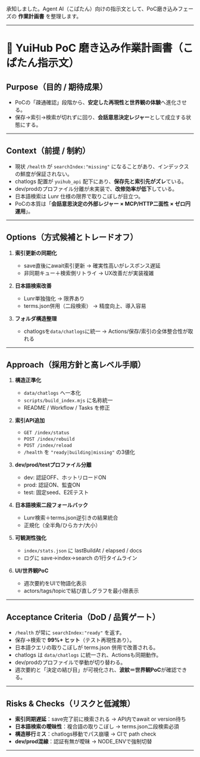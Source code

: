 承知しました。Agent AI（こぱたん）向けの指示文として、PoC磨き込みフェーズの **作業計画書** を整理します。

---

# 📝 YuiHub PoC 磨き込み作業計画書（こぱたん指示文）

## Purpose（目的 / 期待成果）

* PoCの「疎通確認」段階から、**安定した再現性と世界観の体験**へ進化させる。
* 保存→索引→検索が切れずに回り、**会話意思決定レジャー**として成立する状態にする。

---

## Context（前提 / 制約）

* 現状 `/health` が `searchIndex:"missing"` になることがあり、インデックスの鮮度が保証されない。
* chatlogs 配置が `yuihub_api` 配下にあり、**保存先と索引先がズレ**ている。
* dev/prodのプロファイル分離が未実装で、**改修効率が低下**している。
* 日本語検索は Lunr 仕様の限界で取りこぼしが目立つ。
* PoCの本質は「**会話意思決定の外部レジャー × MCP/HTTP二面性 × ゼロ円運用**」。

---

## Options（方式候補とトレードオフ）

1. **索引更新の同期化**

   * save直後にawait索引更新 → 確実性高いがレスポンス遅延
   * 非同期キュー＋検索側リトライ → UX改善だが実装複雑
2. **日本語検索改善**

   * Lunr単独強化 → 限界あり
   * terms.json併用（二段検索） → 精度向上、導入容易
3. **フォルダ構造整理**

   * chatlogsを`data/chatlogs`に統一 → Actions/保存/索引の全体整合性が取れる

---

## Approach（採用方針と高レベル手順）

1. **構造正準化**

   * `data/chatlogs` へ一本化
   * `scripts/build_index.mjs` に名称統一
   * README / Workflow / Tasks を修正
2. **索引API追加**

   * `GET /index/status`
   * `POST /index/rebuild`
   * `POST /index/reload`
   * `/health` を `"ready|building|missing"` の3値化
3. **dev/prod/testプロファイル分離**

   * dev: 認証OFF、ホットリロードON
   * prod: 認証ON、監査ON
   * test: 固定seed、E2Eテスト
4. **日本語検索二段フォールバック**

   * Lunr検索＋terms.json逆引きの結果統合
   * 正規化（全半角/ひらカナ/大小）
5. **可観測性強化**

   * `index/stats.json` に lastBuildAt / elapsed / docs
   * ログに save→index→search の1行タイムライン
6. **UI/世界観PoC**

   * 週次要約をUIで物語化表示
   * actors/tags/topicで結び直しグラフを最小限表示

---

## Acceptance Criteria（DoD / 品質ゲート）

* `/health` が常に `searchIndex:"ready"` を返す。
* 保存→検索で **99%+ ヒット**（テスト再現性あり）。
* 日本語クエリの取りこぼしが terms.json 併用で改善される。
* chatlogs は `data/chatlogs` に統一され、Actionsも同期動作。
* dev/prodのプロファイルで挙動が切り替わる。
* 週次要約と「決定の結び目」が可視化され、**波紋＝世界観PoC**が確認できる。

---

## Risks & Checks（リスクと低減策）

* **索引同期遅延**：save完了前に検索される → API内でawait or version待ち
* **日本語検索の曖昧性**：複合語の取りこぼし → terms.json二段検索必須
* **構造移行ミス**：chatlogs移動でパス崩壊 → CIで path check
* **dev/prod混線**：認証有無が曖昧 → NODE\_ENVで強制切替

---
